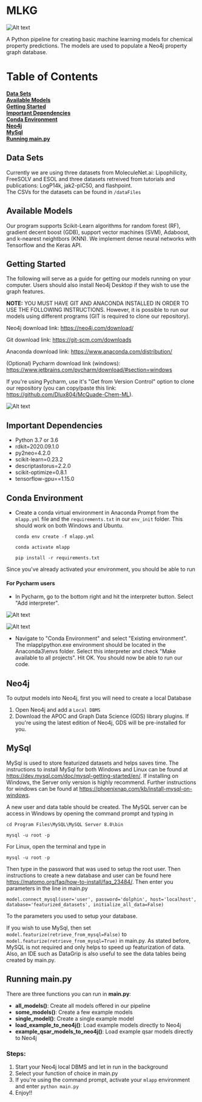 # MLKG

![Alt text](graphics/mlkg_landing_fig.png)

A Python pipeline for creating basic machine learning models for chemical property predictions.
The models are used to populate a Neo4j property graph database. 

# Table of Contents
**[Data Sets](#data-sets)**<br>
**[Available Models](#available-models)**<br>
**[Getting Started](#getting-started)**<br>
**[Important Dependencies](#important-dependencies)**<br>
**[Conda Environment](#conda-environment)**<br>
**[Neo4j](#neo4j)**<br>
**[MySql](#MySql)**<br>
**[Running main.py](#running-mainpy)**<br>
 
## Data Sets
Currently we are using three datasets from MoleculeNet.ai: Lipophilicity, FreeSOLV and ESOL
 and three datasets retreived from tutorials and publications: LogP14k, jak2-pIC50, and flashpoint.  
 The CSVs for the datasets can be found in `/dataFiles`

## Available Models
Our program supports Scikit-Learn algorithms for random forest (RF), gradient decent boost (GDB),
 support vector machines (SVM), Adaboost, and k-nearest neightbors (KNN).   We implement dense neural networks
 with Tensorflow and the Keras API.

## Getting Started
The following will serve as a guide for getting our models running on your computer. Users should also install
Neo4j Desktop if they wish to use the graph features. 

**NOTE:** YOU MUST HAVE GIT AND ANACONDA INSTALLED IN ORDER TO USE THE FOLLOWING INSTRUCTIONS. However, it is possible to run our models using different programs (GIT is required to clone our repository).

Neo4j download link: https://neo4j.com/download/

Git download link: https://git-scm.com/downloads

Anaconda download link: https://www.anaconda.com/distribution/

(Optional) Pycharm download link (windows): https://www.jetbrains.com/pycharm/download/#section=windows

If you're using Pycharm, use it's "Get from Version Control" option to clone our repository (you can copy/paste this link: https://github.com/Dlux804/McQuade-Chem-ML).

 ![Alt text](graphics/Getting-set-up-picture.png)

## Important Dependencies
- Python 3.7 or 3.6
- rdkit=2020.09.1.0
- py2neo=4.2.0
- scikit-learn=0.23.2
- descriptastorus=2.2.0
- scikit-optimize=0.8.1
- tensorflow-gpu==1.15.0

## Conda Environment

- Create a conda virtual environment in  Anaconda Prompt from the `mlapp.yml` file and the `requirements.txt` in our `env_init` folder. This
should work on both Windows and Ubuntu.

    ```conda env create -f mlapp.yml```
    
    ```conda activate mlapp```
    
    ```pip install -r requirements.txt```

Since you've already activated your environment, you should be able to run 
#### For Pycharm users

 - In Pycharm, go to the bottom right and hit the interpreter button. Select "Add interpreter".
 
 ![Alt text](graphics/Dependecies-step-1-picture2.png)
 
 
 
 
 ![Alt text](graphics/Dependecies-step-2-picture.png)
 
- Navigate to "Conda Environment" and select "Existing environment". 
The mlapp\python.exe environment should be located in the Anaconda3\envs folder. Select this interpreter and check "Make available to all projects". Hit OK. You should now be able to run our code.
 
#### 
 
## Neo4j
To output models into Neo4j, first you will need to create a local Database
 1. Open Neo4j and add a `Local DBMS`
 2. Download the APOC and Graph Data Science (GDS) library plugins. If you're using the latest edition of Neo4j, GDS will be pre-installed for you.

## MySql
MySql is used to store featurized datasets and helps saves time. The instructions to install MySql for both Windows and Linux 
can be found at https://dev.mysql.com/doc/mysql-getting-started/en/. If installing on Windows, the Server only version is highly recommend. 
Further instructions for windows can be found at https://phoenixnap.com/kb/install-mysql-on-windows.

A new user and data table should be created. The MySQL server can be access in Windows by opening the command prompt and typing in

```cd Program Files\MySQL\MySQL Server 8.0\bin```

```mysql -u root -p```

For Linux, open the terminal and type in

```mysql -u root -p```

Then type in the password that was used to setup the root user. Then instructions to create a new database and
user can be found here https://matomo.org/faq/how-to-install/faq_23484/. Then enter you parameters in the line in main.py 

```model.connect_mysql(user='user', password='dolphin', host='localhost', database='featurized_datasets', initialize_all_data=False)```

To the parameters you used to setup your database. 

If you wish to use MySql, then set
```model.featurize(retrieve_from_mysql=False)``` to ```model.featurize(retrieve_from_mysql=True)``` in main.py. As stated before,
MySQL is not required and only helps to speed up featurization of data. Also, an IDE such as DataGrip is also useful to see the 
data tables being created by main.py.
 
## Running main.py

There are three functions you can run in **main.py**:
- **all_models()**: Create all models offered in our pipeline
- **some_models()**: Create a few example models 
- **single_model()**: Create a single example model
- **load_example_to_neo4j()**: Load example models directly to Neo4j
- **example_qsar_models_to_neo4j()**: Load example qsar models directly to Neo4j


### Steps:
1. Start your Neo4j local DBMS and let in run in the background
2. Select your function of choice in main.py
3. If you're using the command prompt, activate your `mlapp` environment and enter `python main.py`
4. Enjoy!! 